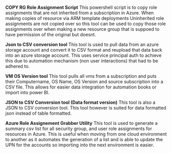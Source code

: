 **COPY RG Role Assignment Script**
This powershell script is to copy role assignments that are not inherited from a subscription in Azure. 
When making copies of resource via ARM template deployments Uninherited role assignments are not copied over so this tool can be used to copy those role assignments over when making a new resource group that is suppoed to have permission of the original but doesnt. 


**Json to  CSV conversion tool**
This tool is used to pull data from an azure storage account and convert it to CSV format and reupload that data back into an azure storage account. This uses service principal auth to achieve this due to automation mechanism (non user interactions) that had to be adhered to.

**VM OS Version tool**
This tool pulls all vms from a subscription and puts their Computername, OS Name, OS Version and source subscription into a CSV file. This allows for easier data integration for automation books or import into power BI.

**JSON to CSV Conversion tool (Data format version)**
This tool is also a JSON to CSV conversion tool. This tool however is suited for data formatted json instead of table formatted.

**Azure Role Assignement Grabber Utility**
This tool is used to generate a summary csv list for all security group, and user role assignments for resources in Azure. This is useful when moving from one cloud environment to another as it automates the generation of a list and is able to update the UPN for the accounts so importing into the next environment is easier. 

